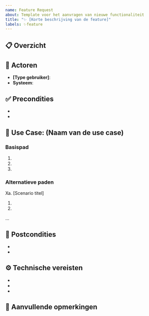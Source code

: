 ```yaml
---
name: Feature Request
about: Template voor het aanvragen van nieuwe functionaliteit
title: "✨ [Korte beschrijving van de feature]"
labels: ✨feature
---
```


## 📋 Overzicht

<!-- Beschrijf kort en bondig wat deze feature moet doen -->

## 👥 Actoren

<!-- Wie gaat deze functionaliteit gebruiken? -->
- **[Type gebruiker]**: <!-- Beschrijving van de gebruiker -->
- **Systeem**: <!-- Welke systemen zijn betrokken -->

## ✅ Precondities

<!-- Wanneer kan de gebruiker deze functie gebruiken? -->
- <!-- Preconditie 1 -->
- <!-- Preconditie 2 -->

## 🎯 Use Case: (Naam van de use case)
### Basispad

1. <!-- Stap 1 -->
1. <!-- Stap 2 -->
1. <!-- Stap 3 -->

### Alternatieve paden
<!-- Beschrijf hier alle alternatieve scenario's en foutcondities -->
Xa. [Scenario titel] 

   1. <!-- Alternatieve stap 1 -->
   1. <!-- Alternatieve stap 2 -->
   ...

## 🏁 Postcondities

<!-- Wat is het resultaat na succesvolle uitvoering? -->

- <!-- Resultaat 1 -->
- <!-- Resultaat 2 -->

## ⚙️ Technische vereisten

<!-- Lijst met technische eisen voor de implementatie -->

- <!-- Vereiste 1 -->
- <!-- Vereiste 2 -->
- <!-- Vereiste 3 -->

## 📝 Aanvullende opmerkingen
<!-- Optioneel: overige informatie die relevant is voor deze feature -->